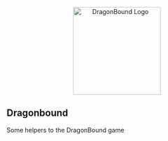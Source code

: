<p align="center">
  <img src="https://i.imgur.com/e7CM0Re.png" alt="DragonBound Logo" width="200" height="200"/>
</p>

## Dragonbound

Some helpers to the DragonBound game
